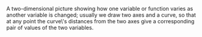 A two-dimensional picture showing how one variable or function varies as
another variable is changed; usually we draw two axes and a curve, so
that at any point the curve\\'s distances from the two axes give a
corresponding pair of values of the two variables.
